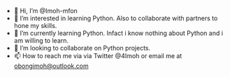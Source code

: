 - 👋 Hi, I’m @Imoh-mfon
- 👀 I’m interested in learning Python. Also to collaborate with partners to hone my skills.
- 🌱 I’m currently learning Python. Infact i know nothing about Python and i am willing to learn.
- 💞️ I’m looking to collaborate on Python projects.
- 📫 How to reach me via via Twitter @4Imoh or email me at obongimoh@outlook.com

<!---
Imoh-mfon/Imoh-mfon is a ✨ special ✨ repository because its `README.md` (this file) appears on your GitHub profile.
You can click the Preview link to take a look at your changes.
--->
